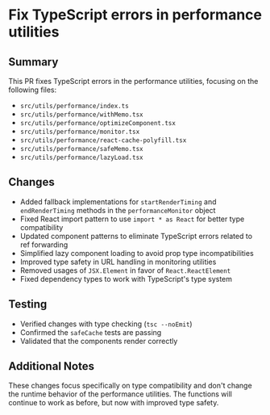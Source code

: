 # Fix TypeScript errors in performance utilities

## Summary
This PR fixes TypeScript errors in the performance utilities, focusing on the following files:
- `src/utils/performance/index.ts`
- `src/utils/performance/withMemo.tsx`
- `src/utils/performance/optimizeComponent.tsx`
- `src/utils/performance/monitor.tsx`
- `src/utils/performance/react-cache-polyfill.tsx`
- `src/utils/performance/safeMemo.tsx`
- `src/utils/performance/lazyLoad.tsx`

## Changes
- Added fallback implementations for `startRenderTiming` and `endRenderTiming` methods in the `performanceMonitor` object
- Fixed React import pattern to use `import * as React` for better type compatibility
- Updated component patterns to eliminate TypeScript errors related to ref forwarding
- Simplified lazy component loading to avoid prop type incompatibilities 
- Improved type safety in URL handling in monitoring utilities
- Removed usages of `JSX.Element` in favor of `React.ReactElement`
- Fixed dependency types to work with TypeScript's type system

## Testing
- Verified changes with type checking (`tsc --noEmit`)
- Confirmed the `safeCache` tests are passing
- Validated that the components render correctly

## Additional Notes
These changes focus specifically on type compatibility and don't change the runtime behavior of the performance utilities. The functions will continue to work as before, but now with improved type safety.